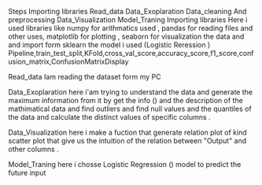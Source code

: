 Steps
Importing libraries
Read_data
Data_Exoplaration
Data_cleaning And preprocessing
Data_Visualization
Model_Traning
Importing libraries
Here i used libraries like numpy for arithmatics used , pandas for reading files and other uses, matplotlib for plotting , seaborn for visualization the data and and import form sklearn the model i used (Logistic Reression )
Pipeline,train_test_split,KFold,cross_val_score,accuracy_score,f1_score,confusion_matrix,ConfusionMatrixDisplay

Read_data
Iam reading the dataset form my PC

Data_Exoplaration
here i'am trying to understand the data and generate the maximum information from it by get the info () and the description of the mathimatical data and find outliers and find null values and the quantiles of the data and calculate the distinct values of specific columns .

Data_Visualization
here i make a fuction that generate relation plot of kind scatter plot that give us the intuition of the relation between "Output" and other columns .

Model_Traning
here i chosse Logistic Regression () model to predict the future input

